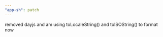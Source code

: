 ```yaml
---
"app-sh": patch
---
```


removed dayjs and am using toLocaleString() and toISOString() to format now
